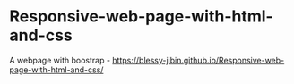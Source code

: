 # Responsive-web-page-with-html-and-css

A webpage with boostrap - https://blessy-jibin.github.io/Responsive-web-page-with-html-and-css/
